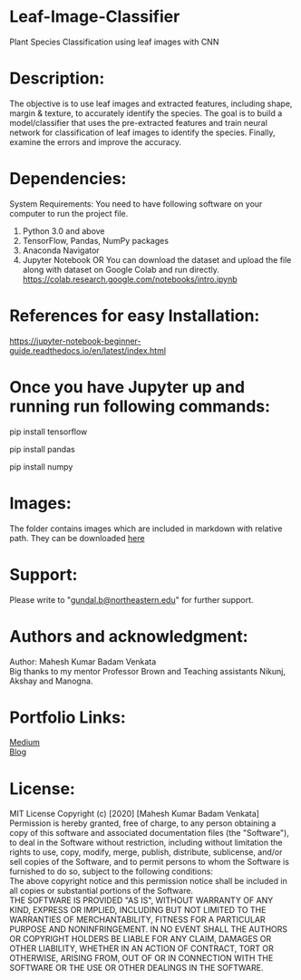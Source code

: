 # Leaf-Image-Classifier
Plant Species Classification using leaf images with CNN
# Description:
The objective is to use leaf images and extracted features, including shape, margin & texture, to accurately identify the species. The goal is to build a model/classifier that uses the pre-extracted features and train neural network for classification of leaf images to identify the species. Finally, examine the errors and improve the accuracy.
# Dependencies:
System Requirements:
You need to have following software on your computer to run the project file.
1. Python 3.0 and above
2. TensorFlow, Pandas, NumPy packages
3. Anaconda Navigator 
4. Jupyter Notebook
OR
You can download the dataset and upload the file along with dataset on Google Colab and run directly. https://colab.research.google.com/notebooks/intro.ipynb
# References for easy Installation:
https://jupyter-notebook-beginner-guide.readthedocs.io/en/latest/index.html
# Once you have Jupyter up and running run following commands:
pip install tensorflow

pip install pandas

pip install numpy
# Images:
The folder contains images which are included in markdown with relative path. They can be downloaded 
<a href="http://leafsnap.com/static/dataset/leafsnap-dataset.tar">here</a>
# Support:
Please write to "gundal.b@northeastern.edu" for further support.
# Authors and acknowledgment:
Author: Mahesh Kumar Badam Venkata<br>
Big thanks to my mentor Professor Brown and Teaching assistants Nikunj, Akshay and Manogna.
# Portfolio Links:
<a href = https://medium.com/@ranigundal/plant-species-classification-using-leaf-images-with-cnn-41a2325090af>Medium</a> <br>
<a href = https://ranigundal.wixsite.com/website/post/leaf-classification-using-deep-learning>Blog</a>
# License:
MIT License
Copyright (c) [2020] [Mahesh Kumar Badam Venkata]
Permission is hereby granted, free of charge, to any person obtaining a copy of this software and associated documentation files (the "Software"), to deal in the Software without restriction, including without limitation the rights to use, copy, modify, merge, publish, distribute, sublicense, and/or sell copies of the Software, and to permit persons to whom the Software is furnished to do so, subject to the following conditions:<br>
The above copyright notice and this permission notice shall be included in all copies or substantial portions of the Software.
<br>
THE SOFTWARE IS PROVIDED "AS IS", WITHOUT WARRANTY OF ANY KIND, EXPRESS OR
IMPLIED, INCLUDING BUT NOT LIMITED TO THE WARRANTIES OF MERCHANTABILITY,
FITNESS FOR A PARTICULAR PURPOSE AND NONINFRINGEMENT. IN NO EVENT SHALL THE
AUTHORS OR COPYRIGHT HOLDERS BE LIABLE FOR ANY CLAIM, DAMAGES OR OTHER
LIABILITY, WHETHER IN AN ACTION OF CONTRACT, TORT OR OTHERWISE, ARISING FROM,
OUT OF OR IN CONNECTION WITH THE SOFTWARE OR THE USE OR OTHER DEALINGS IN THE
SOFTWARE.
    
